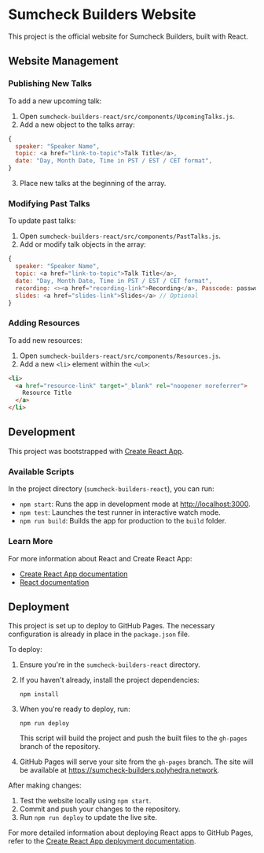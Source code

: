 # Sumcheck Builders Website

This project is the official website for Sumcheck Builders, built with React.

## Website Management

### Publishing New Talks

To add a new upcoming talk:

1. Open `sumcheck-builders-react/src/components/UpcomingTalks.js`.
2. Add a new object to the talks array:

```javascript
{
  speaker: "Speaker Name",
  topic: <a href="link-to-topic">Talk Title</a>,
  date: "Day, Month Date, Time in PST / EST / CET format",
}
```

3. Place new talks at the beginning of the array.

### Modifying Past Talks

To update past talks:

1. Open `sumcheck-builders-react/src/components/PastTalks.js`.
2. Add or modify talk objects in the array:

```javascript
{
  speaker: "Speaker Name",
  topic: <a href="link-to-topic">Talk Title</a>,
  date: "Day, Month Date, Time in PST / EST / CET format",
  recording: <><a href="recording-link">Recording</a>, Passcode: password</>,
  slides: <a href="slides-link">Slides</a> // Optional
}
```

### Adding Resources

To add new resources:

1. Open `sumcheck-builders-react/src/components/Resources.js`.
2. Add a new `<li>` element within the `<ul>`:

```html
<li>
  <a href="resource-link" target="_blank" rel="noopener noreferrer">
    Resource Title
  </a>
</li>
```

## Development

This project was bootstrapped with [Create React App](https://github.com/facebook/create-react-app).

### Available Scripts

In the project directory (`sumcheck-builders-react`), you can run:

- `npm start`: Runs the app in development mode at [http://localhost:3000](http://localhost:3000).
- `npm test`: Launches the test runner in interactive watch mode.
- `npm run build`: Builds the app for production to the `build` folder.

### Learn More

For more information about React and Create React App:

- [Create React App documentation](https://facebook.github.io/create-react-app/docs/getting-started)
- [React documentation](https://reactjs.org/)

## Deployment

This project is set up to deploy to GitHub Pages. The necessary configuration is already in place in the `package.json` file.

To deploy:

1. Ensure you're in the `sumcheck-builders-react` directory.

2. If you haven't already, install the project dependencies:
   ```
   npm install
   ```

3. When you're ready to deploy, run:
   ```
   npm run deploy
   ```

   This script will build the project and push the built files to the `gh-pages` branch of the repository.

4. GitHub Pages will serve your site from the `gh-pages` branch. The site will be available at https://sumcheck-builders.polyhedra.network.

After making changes:

1. Test the website locally using `npm start`.
2. Commit and push your changes to the repository.
3. Run `npm run deploy` to update the live site.

For more detailed information about deploying React apps to GitHub Pages, refer to the [Create React App deployment documentation](https://create-react-app.dev/docs/deployment/#github-pages).
